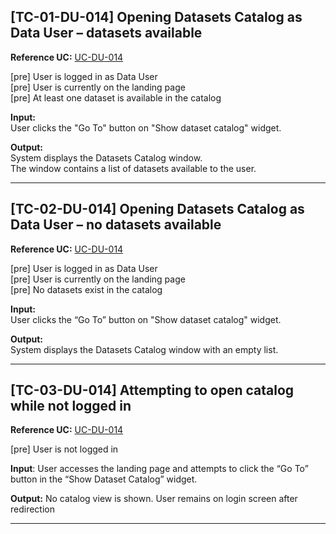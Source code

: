 
## [TC-01-DU-014] Opening Datasets Catalog as Data User – datasets available

**Reference UC:** [UC-DU-014](https://github.com/DPWO-Projekt/dpwo_documentation/blob/main/use_cases/04_Data_usage/UC-DU-014.md)

[pre] User is logged in as Data User <br>
[pre] User is currently on the landing page <br>
[pre] At least one dataset is available in the catalog <br>

**Input:**  
User clicks the "Go To" button on "Show dataset catalog" widget.

**Output:**  
System displays the Datasets Catalog window.  
The window contains a list of datasets available to the user.

---

## [TC-02-DU-014] Opening Datasets Catalog as Data User – no datasets available

**Reference UC:** [UC-DU-014](https://github.com/DPWO-Projekt/dpwo_documentation/blob/main/use_cases/04_Data_usage/UC-DU-014.md)

[pre] User is logged in as Data User <br>
[pre] User is currently on the landing page <br>
[pre] No datasets exist in the catalog <br>

**Input:**  
User clicks the “Go To” button on "Show dataset catalog" widget.

**Output:**  
System displays the Datasets Catalog window with an empty list.

---

## [TC-03-DU-014] Attempting to open catalog while not logged in

**Reference UC:** [UC-DU-014](https://github.com/DPWO-Projekt/dpwo_documentation/blob/main/use_cases/04_Data_usage/UC-DU-014.md)

[pre] User is not logged in

**Input**: User accesses the landing page and attempts to click the “Go To” button in the “Show Dataset Catalog” widget.


**Output:**  No catalog view is shown. User remains on login screen after redirection

---

